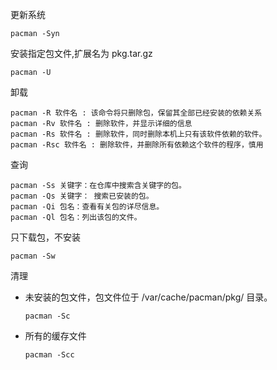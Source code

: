 更新系统

```
pacman -Syn
```

安装指定包文件,扩展名为 pkg.tar.gz

```
pacman -U
```



卸载

```
pacman -R 软件名 : 该命令将只删除包，保留其全部已经安装的依赖关系
pacman -Rv 软件名 : 删除软件，并显示详细的信息
pacman -Rs 软件名 : 删除软件，同时删除本机上只有该软件依赖的软件。
pacman -Rsc 软件名 : 删除软件，并删除所有依赖这个软件的程序，慎用
```

查询

```
pacman -Ss 关键字：在仓库中搜索含关键字的包。
pacman -Qs 关键字： 搜索已安装的包。
pacman -Qi 包名：查看有关包的详尽信息。
pacman -Ql 包名：列出该包的文件。
```

只下载包，不安装

```
pacman -Sw
```

清理

- 未安装的包文件，包文件位于 /var/cache/pacman/pkg/ 目录。

  ```
  pacman -Sc
  ```

- 所有的缓存文件

  ```
  pacman -Scc
  ```

  

